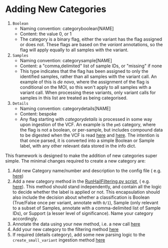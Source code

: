 # Adding New Categories

1. `Boolean`
    * Naming convention: categoryboolean[NAME]
    * Content: the value 0, or 1
    * The category is a binary flag, either the variant has the flag assigned or does not. These flags are based on the *variant* annotations, so the flag will apply equally to all samples with the variant.
2. `Samples`
    * Naming convention: categorysample[NAME]
    * Content: a "comma,delimited" list of sample IDs, or "missing" if none
    * This type indicates that the flag has been assigned to only the identified samples, rather than all samples with the variant call. An example of this is _de novo_, where the assignment of the flag is conditional on the MOI, so this won't apply to all samples with a variant call. When processing these variants, only variant calls for samples in this list are treated as being categorised.
3. `Details`
    * Naming convention: categorydetails[NAME]
    * Content: bespoke
    * Any flag starting with _categorydetails_ is processed in some way upon ingestion of the VCF. An example is the `pm5` category, where the flag is not a boolean, or per-sample, but includes compound data to be digested when the VCF is read [here](https://github.com/populationgenomics/talos/blob/bc9385a21fcd9a0292d37b9ecf0f2faccae24f9e/src/talos/utils.py#L383) and [here](https://github.com/populationgenomics/talos/blob/bc9385a21fcd9a0292d37b9ecf0f2faccae24f9e/src/talos/utils.py#L309). The intention is that once parsed, it is converted into a simple Boolean or Sample label, with any other relevant data stored in the info dict.

This framework is designed to make the addition of new categories super simple. The minimal changes required to create a new category are:

1. Add new Category name/number and description to the config file (
   e.g. [here](https://github.com/populationgenomics/talos/blob/main/src/talos/example_config.toml#L61))
2. Add a new category method in the [RunHailFiltering.py script](../reanalysis/RunHailFiltering.py), (
   e.g. [here](https://github.com/populationgenomics/talos/blob/main/src/talos/RunHailFiltering.py#L410-L443)).
   This method should stand independently, and contain all the logic to decide whether the label is applied or not. This encapsulation should also include the decision about whether a classification is Boolean (True/False once per variant, annotate with `0/1`), Sample (only relevant to a subset of Samples, annotate with a comma-delimited list of Sample IDs), or Support (a lesser level of significance). Name your category accordingly.
3. Annotate the data using your new method, i.e. a new call [here](https://github.com/populationgenomics/talos/blob/main/src/talos/RunHailFiltering.py#L919)
4. Add your new category to the filtering method [here](https://github.com/populationgenomics/talos/blob/main/src/talos/RunHailFiltering.py#L671)
5. If required (details category), add some new parsing logic to the `create_small_variant` ingestion method [here](https://github.com/populationgenomics/talos/blob/bc9385a21fcd9a0292d37b9ecf0f2faccae24f9e/src/talos/utils.py#L362)
